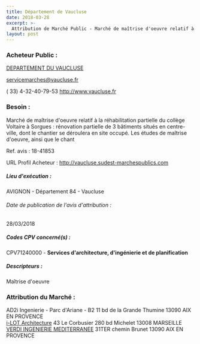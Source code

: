 ```yaml
---
title: Département de Vaucluse
date: 2018-03-28
excerpt: >-
  Attribution de Marché Public - Marché de maîtrise d'oeuvre relatif à la réhabilitation partielle du collège Voltaire à Sorgues
layout: post
---
```


### Acheteur Public : 
<a href="/acheteur-137/siren-228400016"> DEPARTEMENT DU VAUCLUSE</a><br/>



servicemarches@vaucluse.fr

( 33) 4-32-40-79-53
http://www.vaucluse.fr
### Besoin :

Marché de maîtrise d'oeuvre relatif à la réhabilitation partielle du collège Voltaire à Sorgues : rénovation partielle de 3 bâtiments situés en centre-ville, dont le chantier se déroulera en site occupé. Les études de maîtrise d'oeuvre, ainsi que le chant

Ref. avis : 18-41853

URL Profil Acheteur : http://vaucluse.sudest-marchespublics.com

##### Lieu d'exécution :

AVIGNON - Département 84 - Vaucluse

###### Date de publication de l'avis d'attribution : 
28/03/2018

##### Codes CPV concerné(s) :
CPV71240000 - **Services d'architecture, d'ingénierie et de planification** <br/>

##### Descripteurs :
Maîtrise d'oeuvre <br/>

### Attribution du Marché :
AD2i Ingenierie - Parc d'Ariane - B2 11 bd de la Grande Thumine 13090 AIX EN PROVENCE <br/>
<a href="/entreprise-567/siren-499620805"> i-LOT Architecture</a>    43 Le Corbusier 280 bd Michelet 13008 MARSEILLE <br/>
<a href="/entreprise-554/siren-392382255"> VERDI INGENIERIE MEDITERRANEE</a>    31TER chemin Brunet 13090 AIX EN PROVENCE <br/>
